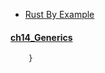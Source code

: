 
- [Rust By Example](https://doc.rust-lang.org/rust-by-example/index.html)

#### [ch14_Generics](https://doc.rust-lang.org/rust-by-example/generics.html) 
    
        }
